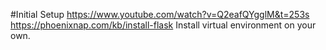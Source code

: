 #Initial Setup
https://www.youtube.com/watch?v=Q2eafQYgglM&t=253s
https://phoenixnap.com/kb/install-flask
Install virtual environment on your own.
